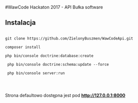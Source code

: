 #WawCode Hackaton 2017 - API Bułka software

## Instalacja
```

git clone https://github.com/ZielonyBuszmen/WawCodeApi.git

composer install

php bin/console doctrine:database:create

 php bin/console doctrine:schema:update --force
 
 php bin/console server:run

 
 
```

Strona defaultowo dostępna jest pod **http://127.0.0.1:8000**